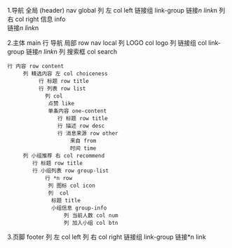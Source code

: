 1.导航 全局 (header) nav global
        列 左 col left
          链接组 link-group
            链接*n link*n
        列 右 col right
          信息 info  
            链接*n link*n
              

2.主体  main
    行 导航 局部 row nav local
         列 LOGO col logo
         列 链接组 col link-group
               链接*n link*n
         列  搜索框 col search

    行 内容 row content
         列 精选内容 左 col choiceness   
              行 标题 row title
              行 列表 row list
                列 col
                 点赞 like
                 单条内容 one-content
                    行 标题 row title 
                    行 描述 row desc
                    行 消息来源 row other
                        来自 from
                        时间 time
         列 小组推荐 右 col recommend
            行 标题 row title
            行 小组列表 row group-list
                行 *n row
                 列 图标 col icon
                 列  col
                  标题 title
                  小组信息 group-info
                      列 当前人数 col num
                      列 加入小组 col btn
                 



3.页脚 footer
     列 左 col left
     列 右 col right
        链接组 link-group
            链接*n link